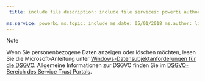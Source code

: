 ```yaml
---
 title: include file description: include file services: powerbi author: eross-msft
 
ms.service: powerbi ms.topic: include ms.date: 05/01/2018 ms.author: lizross ms.custom: include file
---
```


>[!Note]
>Wenn Sie personenbezogene Daten anzeigen oder löschen möchten, lesen Sie die Microsoft-Anleitung unter [Windows-Datensubjektanforderungen für die DSGVO](https://docs.microsoft.com/microsoft-365/compliance/gdpr-dsr-windows). Allgemeine Informationen zur DSGVO finden Sie im [DSGVO-Bereich des Service Trust Portals](https://servicetrust.microsoft.com/ViewPage/GDPRGetStarted).